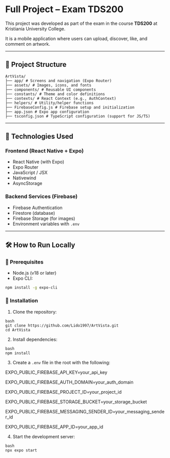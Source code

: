 # Full Project – Exam TDS200

This project was developed as part of the exam in the course **TDS200** at Kristiania University College.

It is a mobile application where users can upload, discover, like, and comment on artwork.

---

## 📁 Project Structure
```
ArtVista/
├── app/ # Screens and navigation (Expo Router)
├── assets/ # Images, icons, and fonts
├── components/ # Reusable UI components
├── constants/ # Theme and color definitions
├── contexts/ # React Context (e.g., AuthContext)
├── helpers/ # Utility/helper functions
├── FirebaseConfig.js # Firebase setup and initialization
├── app.json # Expo app configuration
├── tsconfig.json # TypeScript configuration (support for JS/TS)
```

---

## 🚀 Technologies Used

### Frontend (React Native + Expo)
- React Native (with Expo)
- Expo Router
- JavaScript / JSX
- Nativewind 
- AsyncStorage 

### Backend Services (Firebase)
- Firebase Authentication
- Firestore (database)
- Firebase Storage (for images)
- Environment variables with `.env` 

---

## 🛠️ How to Run Locally

### 🔹 Prerequisites
- Node.js (v18 or later)
- Expo CLI:
```bash
npm install -g expo-cli
```

### 🔹 Installation
1. Clone the repository:
```
bash
git clone https://github.com/Lido1997/ArtVista.git
cd ArtVista
```

2. Install dependencies:
```
bash
npm install
```

3. Create a `.env` file in the root with the following:

EXPO_PUBLIC_FIREBASE_API_KEY=your_api_key

EXPO_PUBLIC_FIREBASE_AUTH_DOMAIN=your_auth_domain

EXPO_PUBLIC_FIREBASE_PROJECT_ID=your_project_id

EXPO_PUBLIC_FIREBASE_STORAGE_BUCKET=your_storage_bucket

EXPO_PUBLIC_FIREBASE_MESSAGING_SENDER_ID=your_messaging_sender_id

EXPO_PUBLIC_FIREBASE_APP_ID=your_app_id

4. Start the development server:
```
bash
npx expo start
```

